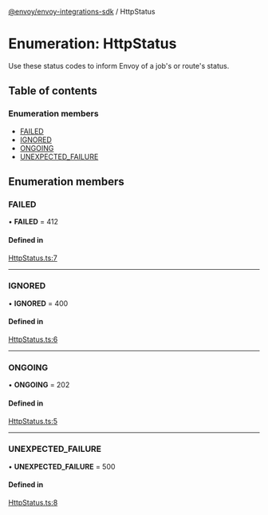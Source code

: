 [@envoy/envoy-integrations-sdk](../README.md) / HttpStatus

# Enumeration: HttpStatus

Use these status codes to inform Envoy of a job's or route's status.

## Table of contents

### Enumeration members

- [FAILED](httpstatus.md#failed)
- [IGNORED](httpstatus.md#ignored)
- [ONGOING](httpstatus.md#ongoing)
- [UNEXPECTED\_FAILURE](httpstatus.md#unexpected_failure)

## Enumeration members

### FAILED

• **FAILED** = 412

#### Defined in

[HttpStatus.ts:7](https://github.com/envoy/envoy-integrations-sdk-nodejs/blob/97c68c9/src/HttpStatus.ts#L7)

___

### IGNORED

• **IGNORED** = 400

#### Defined in

[HttpStatus.ts:6](https://github.com/envoy/envoy-integrations-sdk-nodejs/blob/97c68c9/src/HttpStatus.ts#L6)

___

### ONGOING

• **ONGOING** = 202

#### Defined in

[HttpStatus.ts:5](https://github.com/envoy/envoy-integrations-sdk-nodejs/blob/97c68c9/src/HttpStatus.ts#L5)

___

### UNEXPECTED\_FAILURE

• **UNEXPECTED\_FAILURE** = 500

#### Defined in

[HttpStatus.ts:8](https://github.com/envoy/envoy-integrations-sdk-nodejs/blob/97c68c9/src/HttpStatus.ts#L8)
